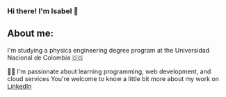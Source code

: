 ### Hi there! I'm Isabel 👋

## About me:
I'm studying a physics engineering degree program at the Universidad Nacional de Colombia 🇨🇴  

👩‍💻 I'm passionate about learning programming, web development, and cloud services 
You're welcome to know a little bit more about my work on [LinkedIn](www.linkedin.com/in/isabel-puerta-alvarez-if)
<!--
**ipuertaa/ipuertaa** is a ✨ _special_ ✨ repository because its `README.md` (this file) appears on your GitHub profile.

Here are some ideas to get you started:

- 🔭 I’m currently working on ...
- 🌱 I’m currently learning ...
- 👯 I’m looking to collaborate on ...
- 🤔 I’m looking for help with ...
- 💬 Ask me about ...
- 📫 How to reach me: ...
- 😄 Pronouns: ...
- ⚡ Fun fact: ...
-->
